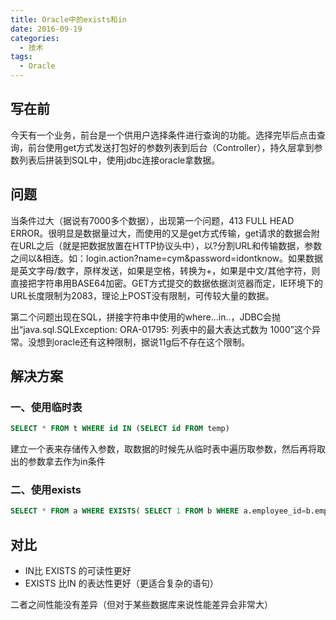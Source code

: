 ```yaml
---
title: Oracle中的exists和in
date: 2016-09-19
categories:
  - 技术
tags: 
  - Oracle
---
```


## 写在前

今天有一个业务，前台是一个供用户选择条件进行查询的功能。选择完毕后点击查询，前台使用get方式发送打包好的参数列表到后台（Controller），持久层拿到参数列表后拼装到SQL中，使用jdbc连接oracle拿数据。

## 问题

当条件过大（据说有7000多个数据），出现第一个问题，413 FULL HEAD ERROR。很明显是数据量过大，而使用的又是get方式传输，get请求的数据会附在URL之后（就是把数据放置在HTTP协议头中），以?分割URL和传输数据，参数之间以&相连。如：login.action?name=cym&password=idontknow。如果数据是英文字母/数字，原样发送，如果是空格，转换为+，如果是中文/其他字符，则直接把字符串用BASE64加密。GET方式提交的数据依据浏览器而定，IE环境下的URL长度限制为2083，理论上POST没有限制，可传较大量的数据。

第二个问题出现在SQL，拼接字符串中使用的where...in..，JDBC会抛出“java.sql.SQLException: ORA-01795: 列表中的最大表达式数为 1000”这个异常。没想到oracle还有这种限制，据说11g后不存在这个限制。

## 解决方案

### 一、使用临时表

```sql
SELECT * FROM t WHERE id IN (SELECT id FROM temp)
```

建立一个表来存储传入参数，取数据的时候先从临时表中遍历取参数，然后再将取出的参数拿去作为in条件

### 二、使用exists

```sql
SELECT * FROM a WHERE EXISTS( SELECT 1 FROM b WHERE a.employee_id=b.employee_id)
```

## 对比

- IN比 EXISTS 的可读性更好
- EXISTS 比IN 的表达性更好（更适合复杂的语句）

二者之间性能没有差异（但对于某些数据库来说性能差异会非常大）